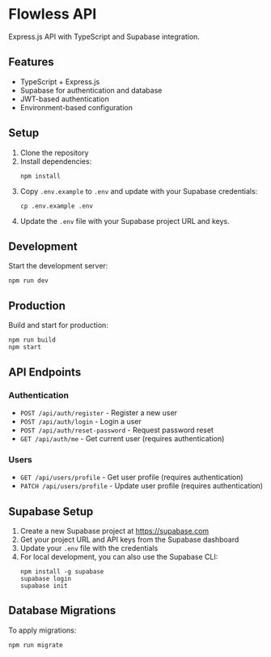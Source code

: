 # Flowless API

Express.js API with TypeScript and Supabase integration.

## Features

- TypeScript + Express.js
- Supabase for authentication and database
- JWT-based authentication
- Environment-based configuration

## Setup

1. Clone the repository
2. Install dependencies:
   ```
   npm install
   ```
3. Copy `.env.example` to `.env` and update with your Supabase credentials:
   ```
   cp .env.example .env
   ```
4. Update the `.env` file with your Supabase project URL and keys.

## Development

Start the development server:

```
npm run dev
```

## Production

Build and start for production:

```
npm run build
npm start
```

## API Endpoints

### Authentication

- `POST /api/auth/register` - Register a new user
- `POST /api/auth/login` - Login a user
- `POST /api/auth/reset-password` - Request password reset
- `GET /api/auth/me` - Get current user (requires authentication)

### Users

- `GET /api/users/profile` - Get user profile (requires authentication)
- `PATCH /api/users/profile` - Update user profile (requires authentication)

## Supabase Setup

1. Create a new Supabase project at https://supabase.com
2. Get your project URL and API keys from the Supabase dashboard
3. Update your `.env` file with the credentials
4. For local development, you can also use the Supabase CLI:
   ```
   npm install -g supabase
   supabase login
   supabase init
   ```

## Database Migrations

To apply migrations:

```
npm run migrate
```
